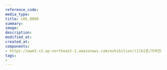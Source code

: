 ```yaml
---
reference_code:
media_type:
title: LHS_0090
summary:
image:
description:
modified_at:
created_at:
components:
- https://wwm3.s3.ap-northeast-2.amazonaws.com/exhibition/(1)b1층/지하전시관/LHS_0090.jpg
tags:
-
---
```

